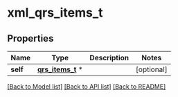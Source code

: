 # xml_qrs_items_t

## Properties
Name | Type | Description | Notes
------------ | ------------- | ------------- | -------------
**self** | [**qrs_items_t**](qrs_items.md) \* |  | [optional] 

[[Back to Model list]](../README.md#documentation-for-models) [[Back to API list]](../README.md#documentation-for-api-endpoints) [[Back to README]](../README.md)


